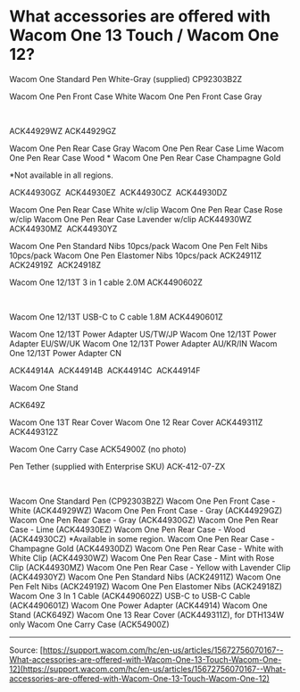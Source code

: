 # What accessories are offered with Wacom One 13 Touch / Wacom One 12?

Wacom One Standard Pen White-Gray
(supplied)
CP92303B2Z












Wacom One Pen Front Case White
Wacom One Pen Front Case Gray


 

ACK44929WZ
ACK44929GZ












Wacom One Pen Rear Case Gray
Wacom One Pen Rear Case Lime
Wacom One Pen Rear Case Wood *
Wacom One Pen Rear Case Champagne Gold


*Not available in all regions.




ACK44930GZ 
ACK44930EZ 
ACK44930CZ 
ACK44930DZ 










Wacom One Pen Rear Case White w/clip
Wacom One Pen Rear Case Rose w/clip
Wacom One Pen Rear Case Lavender w/clip
ACK44930WZ 
ACK44930MZ 
ACK44930YZ 









Wacom One Pen Standard Nibs 10pcs/pack
Wacom One Pen Felt Nibs 10pcs/pack
Wacom One Pen Elastomer Nibs 10pcs/pack
ACK24911Z 
ACK24919Z 
ACK24918Z 









Wacom One 12/13T 3 in 1 cable 2.0M
ACK4490602Z




 




Wacom One 12/13T USB-C to C cable 1.8M
ACK4490601Z









Wacom One 12/13T Power Adapter US/TW/JP
Wacom One 12/13T Power Adapter EU/SW/UK
Wacom One 12/13T Power Adapter AU/KR/IN
Wacom One 12/13T Power Adapter CN



ACK44914A 
ACK44914B 
ACK44914C 
ACK44914F 










Wacom One Stand



ACK649Z










Wacom One 13T Rear Cover
Wacom One 12 Rear Cover
ACK449311Z 
ACK449312Z 









Wacom One Carry Case
ACK54900Z
(no photo)


Pen Tether
(supplied with Enterprise SKU)
ACK-412-07-ZX












 


Wacom One Standard Pen (CP92303B2Z)
Wacom One Pen Front Case - White (ACK44929WZ)
Wacom One Pen Front Case - Gray (ACK44929GZ)
Wacom One Pen Rear Case - Gray (ACK44930GZ)
Wacom One Pen Rear Case - Lime (ACK44930EZ)
Wacom One Pen Rear Case - Wood (ACK44930CZ) *Available in some region.
Wacom One Pen Rear Case - Champagne Gold (ACK44930DZ)
Wacom One Pen Rear Case - White with White Clip (ACK44930WZ)
Wacom One Pen Rear Case - Mint with Rose Clip (ACK44930MZ)
Wacom One Pen Rear Case - Yellow with Lavender Clip (ACK44930YZ)
Wacom One Pen Standard Nibs (ACK24911Z)
Wacom One Pen Felt Nibs (ACK24919Z)
Wacom One Pen Elastomer Nibs (ACK24918Z)
Wacom One 3 In 1 Cable (ACK4490602Z)
USB-C to USB-C Cable (ACK4490601Z)
Wacom One Power Adapter (ACK44914)
Wacom One Stand (ACK649Z)
Wacom One 13 Rear Cover (ACK449311Z), for DTH134W only
Wacom One Carry Case (ACK54900Z)

---
Source: [https://support.wacom.com/hc/en-us/articles/15672756070167--What-accessories-are-offered-with-Wacom-One-13-Touch-Wacom-One-12](https://support.wacom.com/hc/en-us/articles/15672756070167--What-accessories-are-offered-with-Wacom-One-13-Touch-Wacom-One-12)

